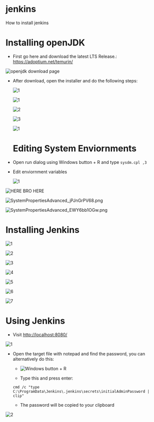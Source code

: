 # jenkins
How to install jenkins

# Installing openJDK

- First go here and download the latest LTS Release.: https://adoptium.net/temurin/

![openjdk download page](https://i.imgur.com/zWn1uGc.png)

- After download, open the installer and do the following steps:

    ![1](https://i.imgur.com/0rpkQvT.png)

    ![1](https://i.imgur.com/i2TNXRg.png)
  
   ![2](https://i.imgur.com/H4mCTnD.png)

  ![3](https://i.imgur.com/OUICZ8g.png)

    ![1](https://i.imgur.com/VmmS6Iz.png)

  # Editing System Enviornments

-  Open run dialog using Windows button  + R and type 
```sysdm.cpl ,3```

- Edit enviornment variables

  ![1](https://i.imgur.com/TEVhepI.png)

![HERE BRO HERE](https://i.imgur.com/u239to5.png)

![SystemPropertiesAdvanced_jPJnGrPV68.png](https://i.imgur.com/va3bjTa.png)

![SystemPropertiesAdvanced_EWY6bb1OGw.png](https://i.imgur.com/1f6icQJ.png)


# Installing Jenkins

![1](https://i.imgur.com/luMvGuK.png)

![2](https://i.imgur.com/NoKJKPx.png)

![3](https://i.imgur.com/MeI4MUz.png)

![4](https://i.imgur.com/94IJQWC.png)

![5](https://i.imgur.com/pqDo5pa.png)

![6](https://i.imgur.com/UlVeVQ8.png)

![7](https://i.imgur.com/vftPAAJ.png)


# Using Jenkins

- Visit [http://localhost:8080/](http://localhost:8080/)

![1](https://i.imgur.com/Xd4xKMm.png)

- Open the target file with notepad and find the password, you can alternatively do this:

  - ![Windows button + R](https://i.sstatic.net/ktZiD.jpg)
 
  - Type this and press enter:
 
  ```
  cmd /c "type C:\ProgramData\Jenkins\.jenkins\secrets\initialAdminPassword | clip"
  ```
  
  - The password will be copied to your clipboard


![2](https://i.imgur.com/Kl7PrcY.png)




